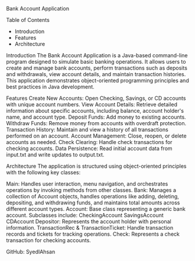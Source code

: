 Bank Account Application

Table of Contents
- Introduction
- Features
- Architecture

Introduction
The Bank Account Application is a Java-based command-line program designed to simulate basic banking operations. It allows users to create and manage bank accounts, perform transactions such as deposits and withdrawals, view account details, and maintain transaction histories. This application demonstrates object-oriented programming principles and best practices in Java development.

Features
Create New Accounts: Open Checking, Savings, or CD accounts with unique account numbers.
View Account Details: Retrieve detailed information about specific accounts, including balance, account holder's name, and account type.
Deposit Funds: Add money to existing accounts.
Withdraw Funds: Remove money from accounts with overdraft protection.
Transaction History: Maintain and view a history of all transactions performed on an account.
Account Management: Close, reopen, or delete accounts as needed.
Check Clearing: Handle check transactions for checking accounts.
Data Persistence: Read initial account data from input.txt and write updates to output.txt.

Architecture
The application is structured using object-oriented principles with the following key classes:

Main: Handles user interaction, menu navigation, and orchestrates operations by invoking methods from other classes.
Bank: Manages a collection of Account objects, handles operations like adding, deleting, depositing, and withdrawing funds, and maintains total amounts across different account types.
Account: Base class representing a generic bank account. Subclasses include:
CheckingAccount
SavingsAccount
CDAccount
Depositor: Represents the account holder with personal information.
TransactionRec & TransactionTicket: Handle transaction records and tickets for tracking operations.
Check: Represents a check transaction for checking accounts.

GitHub: SyedIAhsan
